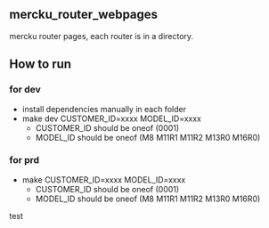 ## mercku_router_webpages

mercku router pages, each router is in a directory.

## How to run

### for dev

- install dependencies manually in each folder
- make dev CUSTOMER_ID=xxxx MODEL_ID=xxxx
  - CUSTOMER_ID should be oneof (0001)
  - MODEL_ID should be oneof (M8 M11R1 M11R2 M13R0 M16R0)

### for prd

- make CUSTOMER_ID=xxxx MODEL_ID=xxxx
  - CUSTOMER_ID should be oneof (0001)
  - MODEL_ID should be oneof (M8 M11R1 M11R2 M13R0 M16R0)

test

